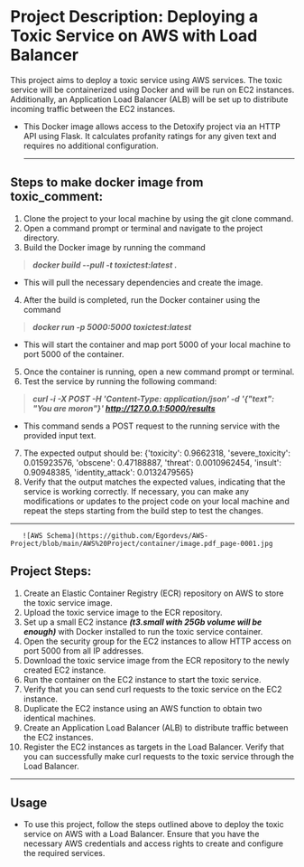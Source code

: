 # Project Description: Deploying a Toxic Service on AWS with Load Balancer
This project aims to deploy a toxic service using AWS services. The toxic service will be containerized using Docker and will be run on EC2 instances.  Additionally, an Application Load Balancer (ALB) will be set up to distribute incoming traffic between the EC2 instances.
- This Docker image allows access to the Detoxify project via an HTTP API using Flask. It calculates profanity ratings for any given text and requires no additional configuration.
  ___
## Steps to make docker image from toxic_comment:
1. Clone the project to your local machine by using the git clone command.
2. Open a command prompt or terminal and navigate to the project directory.
3. Build the Docker image by running the command 
> ***docker build --pull -t toxictest:latest .***
-  This will pull the necessary dependencies and create the image.
4. After the build is completed, run the Docker container using the command 
> ***docker run -p 5000:5000 toxictest:latest***
- This will start the container and map port 5000 of your local machine to port 5000 of the container.
5. Once the container is running, open a new command prompt or terminal.
6. Test the service by running the following command: 
> ***curl -i -X POST -H 'Content-Type: application/json' -d '{"text": "You are moron"}' http://127.0.0.1:5000/results*** 
- This command sends a POST request to the running service with the provided input text.
7. The expected output should be: {'toxicity': 0.9662318, 'severe_toxicity': 0.015923576, 'obscene': 0.47188887, 'threat': 0.0010962454, 'insult': 0.90948385, 'identity_attack': 0.0132479565}
8. Verify that the output matches the expected values, indicating that the service is working correctly.
If necessary, you can make any modifications or updates to the project code on your local machine and repeat the steps starting from the build step to test the changes.
___
       ![AWS Schema](https://github.com/Egordevs/AWS-Project/blob/main/AWS%20Project/container/image.pdf_page-0001.jpg

##                     Project Steps:
1. Create an Elastic Container Registry (ECR) repository on AWS to store the toxic service image.
2. Upload the toxic service image to the ECR repository.
3. Set up a small EC2 instance ***(t3.small with 25Gb volume will be enough)*** with Docker installed to run the toxic service container.
4. Open the security group for the EC2 instances to allow HTTP access on port 5000 from all IP addresses.
5. Download the toxic service image from the ECR repository to the newly created EC2 instance.
6. Run the container on the EC2 instance to start the toxic service.
7. Verify that you can send curl requests to the toxic service on the EC2 instance.
8. Duplicate the EC2 instance using an AWS function to obtain two identical machines.
9. Create an Application Load Balancer (ALB) to distribute traffic between the EC2 instances.
10. Register the EC2 instances as targets in the Load Balancer.
Verify that you can successfully make curl requests to the toxic service through the Load Balancer.
_____
## Usage
- To use this project, follow the steps outlined above to deploy the toxic service on AWS with a Load Balancer. Ensure that you have the necessary AWS credentials and access rights to create and configure the required services.

